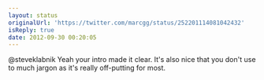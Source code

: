 ```yaml
---
layout: status
originalUrl: 'https://twitter.com/marcgg/status/252201114081042432'
isReply: true
date: 2012-09-30 00:20:05
---
```


@steveklabnik Yeah your intro made it clear. It's also nice that you don't use to much jargon as it's really off-putting for most.

